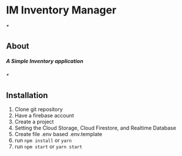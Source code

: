 # IM Inventory Manager
######  *
## About
#####  A Simple Inventory application
###### *
## Installation
1. Clone git repository
2. Have a firebase account
3. Create a project
4. Setting the Cloud Storage, Cloud Firestore, and Realtime Database
5. Create file .env based .env.template
6. run `npm install` or `yarn`
7. run `npm start` or `yarn start`
